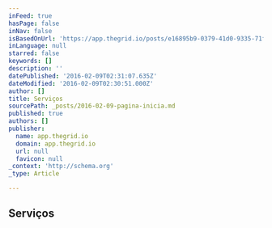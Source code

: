 ```yaml
---
inFeed: true
hasPage: false
inNav: false
isBasedOnUrl: 'https://app.thegrid.io/posts/e16895b9-0379-41d0-9335-71fbb1127d56/edit'
inLanguage: null
starred: false
keywords: []
description: ''
datePublished: '2016-02-09T02:31:07.635Z'
dateModified: '2016-02-09T02:30:51.000Z'
author: []
title: Serviços
sourcePath: _posts/2016-02-09-pagina-inicia.md
published: true
authors: []
publisher:
  name: app.thegrid.io
  domain: app.thegrid.io
  url: null
  favicon: null
_context: 'http://schema.org'
_type: Article

---
```

## Serviços